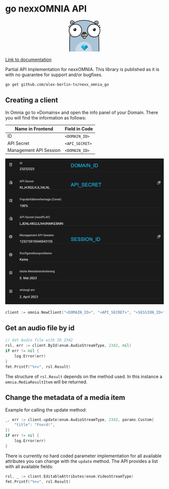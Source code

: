 # go nexxOMNIA API

<p align="center">
  <img src="misc/logo.png" height="100px"/>
</p>

[Link to documentation](https://pkg.go.dev/github.com/alex-berlin-tv/nexx_omnia_go)

Partial API Implementation for nexxOMNIA. This library is published as it is with no guarantee for support and/or bugfixes.

```sh
go get github.com/alex-berlin-tv/nexx_omnia_go
```


## Creating a client

In Omnia go to »Domains« and open the info panel of your Domain. There you will find the information as follows:

| Name in Frontend       | Field in Code  |
|------------------------|----------------|
| ID                     | `<DOMAIN_ID>`  |
| API Secret             | `<API_SECRET>` |
| Management API Session | `<DOMAIN_ID>`  |

![Location of the fields in the domain information, see table above](misc/key_source.png)

```go
client := omnia.NewClient("<DOMAIN_ID>", "<API_SECRET>", "<SESSION_ID>")
```


## Get an audio file by id

```go
// Get Audio file with ID 2342
rsl, err := client.ById(enum.AudioStreamType, 2342, nil)
if err != nil {
    log.Error(err)
}
fmt.Printf("%+v", rsl.Result)
```

The structure of `rsl.Result` depends on the method used. In this instance a `omnia.MediaResultItem` will be returned.


## Change the metadata of a media item

Example for calling the update method:
```go
_, err := client.update(enum.AudioStreamType, 2342, params.Custom{
    "title": "Fnord!",
})
if err != nil {
    log.Error(err)
}
```

There is currently no hard coded parameter implementation for all available attributes you can change with the `update` method. The API provides a list with all available fields:

```go
rsl, _ := client.EditableAttributes(enum.VideoStreamType)
fmt.Printf("%+v", rsl.Result)
```
